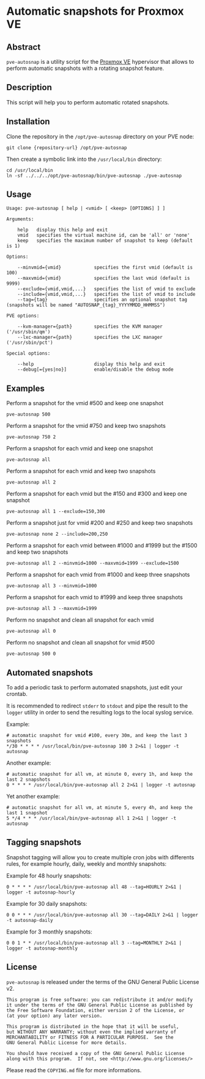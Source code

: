 # Automatic snapshots for Proxmox VE

## Abstract

`pve-autosnap` is a utility script for the [Proxmox VE](https://www.proxmox.com) hypervisor that allows to perform automatic snapshots with a rotating snapshot feature.

## Description

This script will help you to perform automatic rotated snapshots.

## Installation

Clone the repository in the `/opt/pve-autosnap` directory on your PVE node:

```
git clone {repository-url} /opt/pve-autosnap
```

Then create a symbolic link into the `/usr/local/bin` directory:

```
cd /usr/local/bin
ln -sf ../../../opt/pve-autosnap/bin/pve-autosnap ./pve-autosnap
```

## Usage

```
Usage: pve-autosnap [ help | <vmid> [ <keep> [OPTIONS] ] ]

Arguments:

    help   display this help and exit
    vmid   specifies the virtual machine id, can be 'all' or 'none'
    keep   specifies the maximum number of snapshot to keep (default is 1)

Options:

    --minvmid={vmid}            specifies the first vmid (default is 100)
    --maxvmid={vmid}            specifies the last vmid (default is 9999)
    --exclude={vmid,vmid,...}   specifies the list of vmid to exclude
    --include={vmid,vmid,...}   specifies the list of vmid to include
    --tag={tag}                 specifies an optional snapshot tag (snapshots will be named "AUTOSNAP_{tag}_YYYYMMDD_HHMMSS")

PVE options:

    --kvm-manager={path}        specifies the KVM manager ('/usr/sbin/qm')
    --lxc-manager={path}        specifies the LXC manager ('/usr/sbin/pct')

Special options:

    --help                      display this help and exit
    --debug[={yes|no}]          enable/disable the debug mode
```

## Examples

Perform a snapshot for the vmid #500 and keep one snapshot

```
pve-autosnap 500
```

Perform a snapshot for the vmid #750 and keep two snapshots

```
pve-autosnap 750 2
```

Perform a snapshot for each vmid and keep one snapshot

```
pve-autosnap all
```

Perform a snapshot for each vmid and keep two snapshots

```
pve-autosnap all 2
```

Perform a snapshot for each vmid but the #150 and #300 and keep one snapshot

```
pve-autosnap all 1 --exclude=150,300
```

Perform a snapshot just for vmid #200 and #250 and keep two snapshots

```
pve-autosnap none 2 --include=200,250
```

Perform a snapshot for each vmid between #1000 and #1999 but the #1500 and keep two snapshots

```
pve-autosnap all 2 --minvmid=1000 --maxvmid=1999 --exclude=1500
```

Perform a snapshot for each vmid from #1000 and keep three snapshots

```
pve-autosnap all 3 --minvmid=1000
```

Perform a snapshot for each vmid to #1999 and keep three snapshots

```
pve-autosnap all 3 --maxvmid=1999
```

Perform no snapshot and clean all snapshot for each vmid

```
pve-autosnap all 0
```

Perform no snapshot and clean all snapshot for vmid #500

```
pve-autosnap 500 0
```

## Automated snapshots

To add a periodic task to perform automated snapshots, just edit your crontab.

It is recommended to redirect `stderr` to `stdout` and pipe the result to the
`logger` utility in order to send the resulting logs to the local syslog service.

Example:

```crontab
# automatic snapshot for vmid #100, every 30m, and keep the last 3 snapshots
*/30 * * * * /usr/local/bin/pve-autosnap 100 3 2>&1 | logger -t autosnap
```

Another example:

```crontab
# automatic snapshot for all vm, at minute 0, every 1h, and keep the last 2 snapshots
0 * * * * /usr/local/bin/pve-autosnap all 2 2>&1 | logger -t autosnap
```

Yet another example:

```crontab
# automatic snapshot for all vm, at minute 5, every 4h, and keep the last 1 snapshot
5 */4 * * * /usr/local/bin/pve-autosnap all 1 2>&1 | logger -t autosnap
```

## Tagging snapshots

Snapshot tagging will allow you to create multiple cron jobs with differents rules, for example hourly, daily, weekly and monthly snapshots:

Example for 48 hourly snapshots:

```crontab
0 * * * * /usr/local/bin/pve-autosnap all 48 --tag=HOURLY 2>&1 | logger -t autosnap-hourly
```

Example for 30 daily snapshots:

```crontab
0 0 * * * /usr/local/bin/pve-autosnap all 30 --tag=DAILY 2>&1 | logger -t autosnap-daily
```

Example for 3 monthly snapshots:

```crontab
0 0 1 * * /usr/local/bin/pve-autosnap all 3 --tag=MONTHLY 2>&1 | logger -t autosnap-monthly
```

## License

`pve-autosnap` is released under the terms of the GNU General Public License v2.

```
This program is free software: you can redistribute it and/or modify
it under the terms of the GNU General Public License as published by
the Free Software Foundation, either version 2 of the License, or
(at your option) any later version.

This program is distributed in the hope that it will be useful,
but WITHOUT ANY WARRANTY; without even the implied warranty of
MERCHANTABILITY or FITNESS FOR A PARTICULAR PURPOSE.  See the
GNU General Public License for more details.

You should have received a copy of the GNU General Public License
along with this program.  If not, see <http://www.gnu.org/licenses/>
```

Please read the `COPYING.md` file for more informations.
